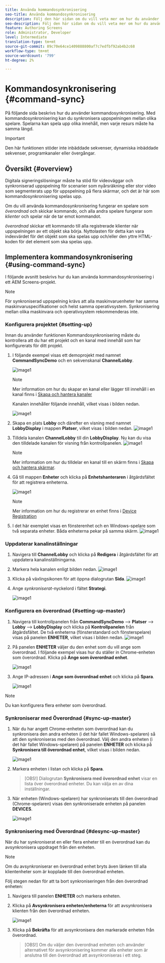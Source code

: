 ```yaml
---
title: Använda kommandosynkronisering
seo-title: Använda kommandosynkronisering
description: Följ den här sidan om du vill veta mer om hur du använder kommandosynkronisering.
seo-description: Följ den här sidan om du vill veta mer om hur du använder kommandosynkronisering.
feature: Authoring Screens
role: Administrator, Developer
level: Intermediate
translation-type: tm+mt
source-git-commit: 89c70e64ce1409888800af7c7edfbf92ab4b2c68
workflow-type: tm+mt
source-wordcount: '799'
ht-degree: 2%

---
```



# Kommandosynkronisering {#command-sync}

På följande sida beskrivs hur du använder kommandosynkronisering. Med kommandosynkronisering kan du synkronisera uppspelningen mellan olika spelare. Spelarna kan spela upp olika innehåll, men varje resurs måste ha samma längd.

>[!IMPORTANT]
>
>Den här funktionen stöder inte inbäddade sekvenser, dynamiska inbäddade sekvenser, programkanaler eller övergångar.

## Översikt {#overview}

Digitala signeringslösningar måste ha stöd för videoväggar och synkroniserad uppspelning för scenarier som nyårsräkning eller stor video som segmenterats upp för uppspelning på flera skärmar, och det är här som kommandosynkronisering spelas upp.

Om du vill använda kommandosynkronisering fungerar en spelare som *överordnad* och skickar kommando, och alla andra spelare fungerar som *klienter* och spelar när de tar emot kommandot.

*överordnad* skickar ett kommando till alla registrerade klienter när uppspelningen av ett objekt ska börja. Nyttolasten för detta kan vara indexvärdet för det objekt som ska spelas upp och/eller den yttre HTML-koden för det element som ska spelas upp.

## Implementera kommandosynkronisering {#using-command-sync}

I följande avsnitt beskrivs hur du kan använda kommandosynkronisering i ett AEM Screens-projekt.

>[!NOTE]
>
>För synkroniserad uppspelning krävs att alla maskinvaruenheter har samma maskinvaruspecifikationer och helst samma operativsystem. Synkronisering mellan olika maskinvara och operativsystem rekommenderas inte.

### Konfigurera projektet {#setting-up}

Innan du använder funktionen Kommandosynkronisering måste du kontrollera att du har ett projekt och en kanal med innehåll som har konfigurerats för ditt projekt.

1. I följande exempel visas ett demoprojekt med namnet **CommandSyncDemo** och en sekvenskanal **ChannelLobby**.

   ![image1](assets/command-sync/command-sync1-1.png)

   >[!NOTE]
   >
   >Mer information om hur du skapar en kanal eller lägger till innehåll i en kanal finns i [Skapa och hantera kanaler](/help/user-guide/managing-channels.md)

   Kanalen innehåller följande innehåll, vilket visas i bilden nedan.

   ![image1](assets/command-sync/command-sync2-1.png)

1. Skapa en plats **Lobby** och därefter en visning med namnet **LobbyDisplay** i mappen **Platser**, vilket visas i bilden nedan.
   ![image1](assets/command-sync/command-sync3-1.png)

1. Tilldela kanalen **ChannelLobby** till din **LobbyDisplay**. Nu kan du visa den tilldelade kanalen för visning från kontrollpanelen.
   ![image1](assets/command-sync/command-sync4-1.png)

   >[!NOTE]
   >
   >Mer information om hur du tilldelar en kanal till en skärm finns i [Skapa och hantera skärmar](/help/user-guide/managing-displays.md).

1. Gå till mappen **Enheter** och klicka på **Enhetshanteraren** i åtgärdsfältet för att registrera enheterna.

   ![image1](assets/command-sync5.png)

   >[!NOTE]
   >
   >Mer information om hur du registrerar en enhet finns i [Device Registration](/help/user-guide/device-registration.md)

1. I det här exemplet visas en fönsterenhet och en Windows-spelare som två separata enheter. Båda enheterna pekar på samma skärm.
   ![image1](assets/command-sync6.png)

### Uppdaterar kanalinställningar

1. Navigera till **ChannelLobby** och klicka på **Redigera** i åtgärdsfältet för att uppdatera kanalinställningarna.

1. Markera hela kanalen enligt bilden nedan.
   ![image1](assets/command-sync/command-sync7-1.png)

1. Klicka på växlingsikonen för att öppna dialogrutan **Sida**.
   ![image1](assets/command-sync/command-sync8-1.png)

1. Ange *synkroniserat*-nyckelord i fältet **Strategi**.

   ![image1](assets/command-sync/command-sync9-1.png)


### Konfigurera en överordnad {#setting-up-master}

1. Navigera till kontrollpanelen från **CommandSyncDemo** —> **Platser** —> **Lobby** —> **LobbyDisplay** och klicka på **Kontrollpanelen** från åtgärdsfältet.
De två enheterna (fönsterstandard och fönsterspelare) visas på panelen **ENHETER**, vilket visas i bilden nedan.
   ![image1](assets/command-sync/command-sync10-1.png)

1. På panelen **ENHETER** väljer du den enhet som du vill ange som överordnad. I följande exempel visas hur du ställer in Chrome-enheten som överordnad. Klicka på **Ange som överordnad enhet**.

   ![image1](assets/command-sync/command-sync11-1.png)

1. Ange IP-adressen i **Ange som överordnad enhet** och klicka på **Spara**.

   ![image1](assets/command-sync/command-sync12-1.png)

>[!NOTE]
>
>Du kan konfigurera flera enheter som överordnad.

### Synkroniserar med Överordnad {#sync-up-master}

1. När du har angett Chrome-enheten som överordnad kan du synkronisera den andra enheten (i det här fallet Windows-spelaren) så att den synkroniseras med den överordnad.
Välj den andra enheten (i det här fallet Windows-spelaren) på panelen **ENHETER** och klicka på **Synkronisera till överordnad enhet**, vilket visas i bilden nedan.

   ![image1](assets/command-sync/command-sync13-1.png)

1. Markera enheten i listan och klicka på **Spara**.

   >[OBS!]
   > Dialogrutan **Synkronisera med överordnad enhet** visar en lista över överordnad enheter. Du kan välja en av dina inställningar.

1. När enheten (Windows-spelaren) har synkroniserats till den överordnad (Chrome-spelaren) visas den synkroniserade enheten på panelen **DEVICES**.

   ![image1](assets/command-sync/command-sync14-1.png)

### Synkronisering med Överordnad {#desync-up-master}

När du har synkroniserat en eller flera enheter till en överordnad kan du avsynkronisera uppdraget från den enheten.

>[!NOTE]
>
>Om du avsynkroniserar en överordnad enhet bryts även länken till alla klientenheter som är kopplade till den överordnad enheten.

Följ stegen nedan för att ta bort synkroniseringen från den överordnad enheten:

1. Navigera till panelen **ENHETER** och markera enheten.

1. Klicka på **Avsynkronisera enheten/enheterna** för att avsynkronisera klienten från den överordnad enheten.

   ![image1](assets/command-sync/command-sync15-1.png)

1. Klicka på **Bekräfta** för att avsynkronisera den markerade enheten från överordnad.

   >[OBS!]
   > Om du väljer den överordnad enheten och använder alternativet för avsynkronisering kommer alla enheter som är anslutna till den överordnad att avsynkroniseras i ett steg.
